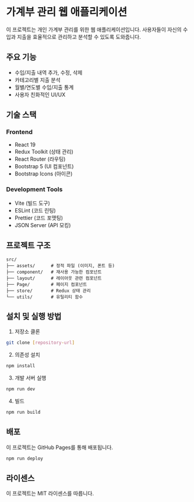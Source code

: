 # 가계부 관리 웹 애플리케이션

이 프로젝트는 개인 가계부 관리를 위한 웹 애플리케이션입니다. 사용자들이 자신의 수입과 지출을 효율적으로 관리하고 분석할 수 있도록 도와줍니다.

## 주요 기능

- 수입/지출 내역 추가, 수정, 삭제
- 카테고리별 지출 분석
- 월별/연도별 수입/지출 통계
- 사용자 친화적인 UI/UX

## 기술 스택

### Frontend

- React 19
- Redux Toolkit (상태 관리)
- React Router (라우팅)
- Bootstrap 5 (UI 컴포넌트)
- Bootstrap Icons (아이콘)

### Development Tools

- Vite (빌드 도구)
- ESLint (코드 린팅)
- Prettier (코드 포맷팅)
- JSON Server (API 모킹)

## 프로젝트 구조

```
src/
├── assets/      # 정적 파일 (이미지, 폰트 등)
├── component/   # 재사용 가능한 컴포넌트
├── layout/      # 레이아웃 관련 컴포넌트
├── Page/        # 페이지 컴포넌트
├── store/       # Redux 상태 관리
└── utils/       # 유틸리티 함수
```

## 설치 및 실행 방법

1. 저장소 클론

```bash
git clone [repository-url]
```

2. 의존성 설치

```bash
npm install
```

3. 개발 서버 실행

```bash
npm run dev
```

4. 빌드

```bash
npm run build
```

## 배포

이 프로젝트는 GitHub Pages를 통해 배포됩니다.

```bash
npm run deploy
```

## 라이센스

이 프로젝트는 MIT 라이센스를 따릅니다.

